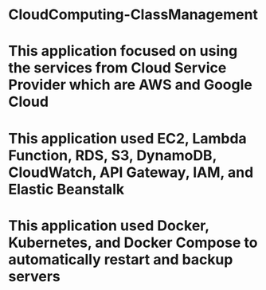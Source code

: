# CloudComputing-ClassManagement
# This application focused on using the services from Cloud Service Provider which are AWS and Google Cloud
# This application used EC2, Lambda Function, RDS, S3, DynamoDB, CloudWatch, API Gateway, IAM, and Elastic Beanstalk
# This application used Docker, Kubernetes, and Docker Compose to automatically restart and backup servers
